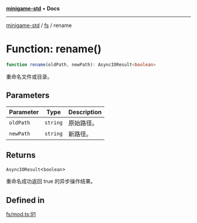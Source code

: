 [**minigame-std**](../../../README.md) • **Docs**

***

[minigame-std](../../../README.md) / [fs](../README.md) / rename

# Function: rename()

```ts
function rename(oldPath, newPath): AsyncIOResult<boolean>
```

重命名文件或目录。

## Parameters

| Parameter | Type | Description |
| ------ | ------ | ------ |
| `oldPath` | `string` | 原始路径。 |
| `newPath` | `string` | 新路径。 |

## Returns

`AsyncIOResult`\<`boolean`\>

重命名成功返回 true 的异步操作结果。

## Defined in

[fs/mod.ts:91](https://github.com/JiangJie/minigame-std/blob/d86e790fe8486ddfc8ce953df31d30618f403d3b/src/std/fs/mod.ts#L91)
